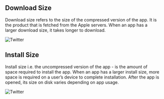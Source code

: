 ## Download Size

Download size refers to the size of the compressed version of the app. It is the product that is fetched from the Apple servers. When an app has a larger download size, it takes longer to download. 

![Twitter](https://user-images.githubusercontent.com/11925399/109427534-d1a53100-7a18-11eb-968e-42a75af91e16.jpg)

## Install Size

Install size i.e. the uncompressed version of the app - is the amount of space required to install the app. When an app has a larger install size, more space is required on a user’s device to complete installation. After the app is opened, its size on disk varies depending on app usage.

![Twitter](https://user-images.githubusercontent.com/11925399/109427550-e2ee3d80-7a18-11eb-83d6-cf5755d1e920.jpeg)

